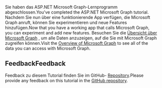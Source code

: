 <!-- markdownlint-disable MD002 MD041 -->

<span data-ttu-id="bd761-101">Sie haben das ASP.NET Microsoft Graph-Lernprogramm abgeschlossen.</span><span class="sxs-lookup"><span data-stu-id="bd761-101">You've completed the ASP.NET Microsoft Graph tutorial.</span></span> <span data-ttu-id="bd761-102">Nachdem Sie nun über eine funktionierende App verfügen, die Microsoft Graph anruft, können Sie experimentieren und neue Features hinzufügen.</span><span class="sxs-lookup"><span data-stu-id="bd761-102">Now that you have a working app that calls Microsoft Graph, you can experiment and add new features.</span></span> <span data-ttu-id="bd761-103">Besuchen Sie die [Übersicht über Microsoft Graph](/graph/overview) , um alle Daten anzuzeigen, auf die Sie mit Microsoft Graph zugreifen können.</span><span class="sxs-lookup"><span data-stu-id="bd761-103">Visit the [Overview of Microsoft Graph](/graph/overview) to see all of the data you can access with Microsoft Graph.</span></span>

## <a name="feedback"></a><span data-ttu-id="bd761-104">Feedback</span><span class="sxs-lookup"><span data-stu-id="bd761-104">Feedback</span></span>

<span data-ttu-id="bd761-105">Feedback zu diesem Tutorial finden Sie im GitHub- [Repository](https://github.com/microsoftgraph/msgraph-training-aspnetmvcapp).</span><span class="sxs-lookup"><span data-stu-id="bd761-105">Please provide any feedback on this tutorial in the [GitHub repository](https://github.com/microsoftgraph/msgraph-training-aspnetmvcapp).</span></span>